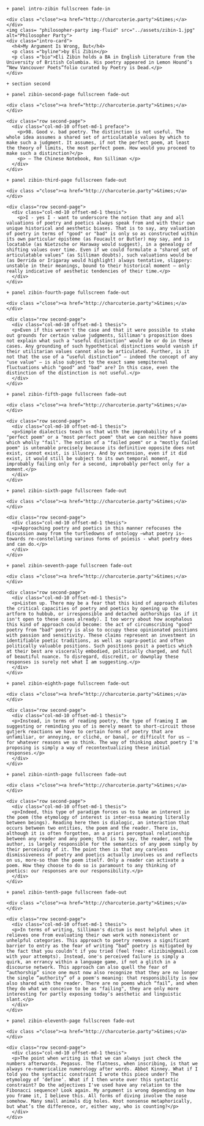     + panel intro-zibin fullscreen fade-in

    <div class ="close"><a href="http://charcuterie.party">&times;</a></div>
    <img class= "philosopher-party img-fluid" src="../assets/zibin-1.jpg" alt="Philosopher Party">
    <div class="intro-card">
      <h4>My Argument Is Wrong, But</h4>
      <p class ="byline">by Eli Zibin</p>
      <p class ="bio">Eli Zibin holds a BA in English Literature from the University of British Columbia. His poetry appeared in Lemon Hound’s “New Vancouver Poets”folio curated by Poetry is Dead.</p>
    </div>

    + section second

    + panel zibin-second-page fullscreen fade-out

    <div class ="close"><a href="http://charcuterie.party">&times;</a></div>

    <div class="row second-page">
      <div class="col-md-10 offset-md-1 preface">
        <p>98. Good v. bad poetry. The distinction is not useful. The whole idea assumes a shared set of articulatable values by which to make such a judgment. It assumes, if not the perfect poem, at least the theory of limits, the most perfect poem. How would you proceed to make such a distinction?</p>
        <p> — The Chinese Notebook, Ron Silliman </p>
      </div>
    </div>

    + panel zibin-third-page fullscreen fade-out

    <div class ="close"><a href="http://charcuterie.party">&times;</a></div>

    <div class="row second-page">
      <div class="col-md-10 offset-md-1 thesis">
        <p>I - yes I - want to underscore the notion that any and all valuations of poetry and poetics always speak from and with their own unique historical and aesthetic biases. That is to say, any valuation of poetry in terms of "good" or "bad" is only so as constructed within its own particular épistème (as Foucault or Butler) may say, and is locatable (as Nietzsche or Haraway would suggest), in a genealogy of shifting values over time. Even if we could formulate a "shared set of articulatable values” (as Silliman doubts), such valuations would be (as Derrida or Irigaray would highlight) always tentative, slippery: unstable in their meanings, bound to their historical moment — only really indicative of aesthetic tendencies of their time.</p>
      </div>
    </div>

    + panel zibin-fourth-page fullscreen fade-out

    <div class ="close"><a href="http://charcuterie.party">&times;</a></div>

    <div class="row second-page">
      <div class="col-md-10 offset-md-1 thesis">
      <p>Even if this weren't the case and that it were possible to stake out grounds for certain value judgments, Silliman's proposition does not explain what such a "useful distinction" would be or do in these cases. Any grounding of such hypothetical distinctions would vanish if their utilitarian values cannot also be articulated. Further, is it not that the use of a “useful distinction” — indeed the concept of any "use value" — is also subject to the exact same sempiternal fluctuations which "good" and "bad" are? In this case, even the distinction of the distinction is not useful.</p>
      </div>
    </div>

    + panel zibin-fifth-page fullscreen fade-out

    <div class ="close"><a href="http://charcuterie.party">&times;</a></div>

    <div class="row second-page">
      <div class="col-md-10 offset-md-1 thesis">
      <p>Simple dialectics teach us that with the improbability of a "perfect poem" or a "most perfect poem" that we can neither have poems which wholly "fail". The notion of a "failed poem" or a "mostly failed poem" is untenable precisely because its definitive opposite does not exist, cannot exist, is illusory. And by extension, even if it did exist, it would still be subject to its own temporal moment, improbably failing only for a second, improbably perfect only for a moment.</p>
      </div>
    </div>

    + panel zibin-sixth-page fullscreen fade-out

    <div class ="close"><a href="http://charcuterie.party">&times;</a></div>

    <div class="row second-page">
      <div class="col-md-10 offset-md-1 thesis">
      <p>Approaching poetry and poetics in this manner refocuses the discussion away from the turtledowns of ontology —what poetry is— towards re-constellating various forms of poïesis - what poetry does and can do.</p>
      </div>
    </div>

    + panel zibin-seventh-page fullscreen fade-out

    <div class ="close"><a href="http://charcuterie.party">&times;</a></div>

    <div class="row second-page">
      <div class="col-md-10 offset-md-1 thesis">
      <p>Listen up. There may be a fear that this kind of approach dilutes the critical capacities of poetry and poetics by opening up the artform to hubbub, or irresponsible and detached authorships (as if it isn't open to these cases already). I too worry about how acephalous this kind of approach could become: the act of circumscribing "good" poetry from "bad" poetry is also to occupy these opinionated positions with passion and sensitivity. These claims represent an investment in identifiable poetic traditions, as well as supra-poetic and often politically valuable positions. Such positions posit a poetics which at their best are viscerally embodied, politically charged, and full of beautiful nuance. To disregard, discredit, or downplay these responses is surely not what I am suggesting.</p>
      </div>
    </div>

    + panel zibin-eighth-page fullscreen fade-out

    <div class ="close"><a href="http://charcuterie.party">&times;</a></div>

    <div class="row second-page">
      <div class="col-md-10 offset-md-1 thesis">
      <p>Instead, in terms of reading poetry, the type of framing I am suggesting or reminding you of is merely meant to short-circuit those gutjerk reactions we have to certain forms of poetry that are unfamiliar, or annoying, or cliché, or banal, or difficult for us — for whatever reasons we so think. The way of thinking about poetry I'm proposing is simply a way of recontextualizing these initial responses.</p>
      </div>
    </div>

    + panel zibin-ninth-page fullscreen fade-out

    <div class ="close"><a href="http://charcuterie.party">&times;</a></div>

    <div class="row second-page">
      <div class="col-md-10 offset-md-1 thesis">
      <p>Indeed, this type of paradigm forces us to take an interest in the poem (the etymology of interest is inter-essa meaning literally between beings). Reading here then is dialogic, an interaction that occurs between two entities, the poem and the reader. There is, although it is often forgotten, an a priori perceptual relationship between any reader and any poem; that is to say, the reader, not the author, is largely responsible for the semantics of any poem simply by their perceiving of it. The point then is that any careless dismissiveness of poetry and poetics actually involves us and reflects on us, more-so than the poem itself. Only a reader can activate a poem. How they choose to do so is paramount to any thinking of poetics: our responses are our responsibility.</p>
      </div>
    </div>

    + panel zibin-tenth-page fullscreen fade-out

    <div class ="close"><a href="http://charcuterie.party">&times;</a></div>

    <div class="row second-page">
      <div class="col-md-10 offset-md-1 thesis">
      <p>In terms of writing, Silliman's dictum is most helpful when it relieves one from evaluating their own work with nonexistent or unhelpful categories. This approach to poetry removes a significant barrier to entry as the fear of writing “bad” poetry is mitigated by the fact that you couldn’t if you tried (feel free: elizibin@gmail.com with your attempts). Instead, one's perceived failure is simply a quirk, an errancy within a language game, if not a glitch in a discourse network. This approach can also quell the fear of “authorship” since one must now also recognize that they are no longer the single “authority” of a poem's meaning: that responsibility is now also shared with the reader. There are no poems which “fail”, and when they do what we conceive to be as "failing", they are only more interesting for partly exposing today’s aesthetic and linguistic slant.</p>
      </div>
    </div>

    + panel zibin-eleventh-page fullscreen fade-out

    <div class ="close"><a href="http://charcuterie.party">&times;</a></div>

    <div class="row second-page">
      <div class="col-md-10 offset-md-1 thesis">
      <p>The point when writing is that we can always just check the numbers afterwards. Pegasus. The flatness, when inscribing, is that we always re-numericalize numerology after words. Abbot Kinney. What if I told you the syntactic constraint I wrote this piece under? The etymology of ‘define’. What if I then wrote over this syntactic constraint? Do the adjectives I've used have any relation to the Fibonacci sequence? Look again. My argument is wrong depending on how you frame it, I believe this. All forms of diving involve the nose somehow. Many small animals dig holes. Knot nonsense metaphorically, but what’s the difference, or, either way, who is counting?</p>
      </div>
    </div>
